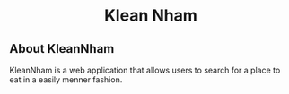 <h1 align="center">Klean Nham</h1>

## About KleanNham

KleanNham is a web application that allows users to search for a place to eat in a easily menner fashion.
